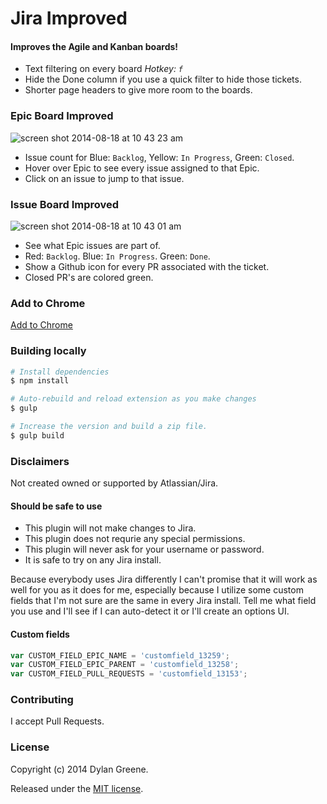 # Jira Improved

#### Improves the Agile and Kanban boards!

 * Text filtering on every board *Hotkey: `f`*
 * Hide the Done column if you use a quick filter to hide those tickets. 
 * Shorter page headers to give more room to the boards.

### Epic Board Improved

![screen shot 2014-08-18 at 10 43 23 am](https://cloud.githubusercontent.com/assets/51505/3952810/09ab6868-26e6-11e4-937e-65a1abe4db53.png)

 * Issue count for Blue: `Backlog`, Yellow: `In Progress`, Green: `Closed`.
 * Hover over Epic to see every issue assigned to that Epic.
 * Click on an issue to jump to that issue.

### Issue Board Improved

![screen shot 2014-08-18 at 10 43 01 am](https://cloud.githubusercontent.com/assets/51505/3952812/0b41ad40-26e6-11e4-98b4-6448ac0cb5b7.png)

 * See what Epic issues are part of.
 * Red: `Backlog`. Blue: `In Progress`. Green: `Done`. 
 * Show a Github icon for every PR associated with the ticket.
 * Closed PR's are colored green.

### Add to Chrome

[Add to Chrome](https://chrome.google.com/webstore/detail/jira-improved/mdfbpeoaadkecmpingophakekbicinip)

### Building locally

```bash
# Install dependencies
$ npm install

# Auto-rebuild and reload extension as you make changes
$ gulp 

# Increase the version and build a zip file.
$ gulp build
```


### Disclaimers

Not created owned or supported by Atlassian/Jira.

#### Should be safe to use

* This plugin will not make changes to Jira. 
* This plugin does not requrie any special permissions.
* This plugin will never ask for your username or password.
* It is safe to try on any Jira install.

Because everybody uses Jira differently I can't promise that it will work as well for you as it does for me, especially 
because I utilize some custom fields that I'm not sure are the same in every Jira install. 
Tell me what field you use and I'll see if I can auto-detect it or I'll create an options UI.

#### Custom fields

```js
var CUSTOM_FIELD_EPIC_NAME = 'customfield_13259';
var CUSTOM_FIELD_EPIC_PARENT = 'customfield_13258';
var CUSTOM_FIELD_PULL_REQUESTS = 'customfield_13153';
```

### Contributing

I accept Pull Requests.


### License

Copyright (c) 2014 Dylan Greene.

Released under the [MIT license](https://tldrlegal.com/license/mit-license).
